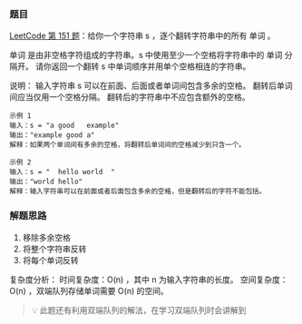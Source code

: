 ### 题目

[LeetCode 第 151 题](https://leetcode-cn.com/problems/reverse-words-in-a-string/)：给你一个字符串 s ，逐个翻转字符串中的所有 单词 。

单词 是由非空格字符组成的字符串。s 中使用至少一个空格将字符串中的 单词 分隔开。
请你返回一个翻转 s 中单词顺序并用单个空格相连的字符串。

说明：
输入字符串 s 可以在前面、后面或者单词间包含多余的空格。
翻转后单词间应当仅用一个空格分隔。
翻转后的字符串中不应包含额外的空格。


```
示例 1
输入：s = "a good   example"
输出："example good a"
解释：如果两个单词间有多余的空格，将翻转后单词间的空格减少到只含一个。

示例 2
输入：s = "  hello world  "
输出："world hello"
解释：输入字符串可以在前面或者后面包含多余的空格，但是翻转后的字符不能包括。

```

### 解题思路
1. 移除多余空格
2. 将整个字符串反转
3. 将每个单词反转

复杂度分析：
时间复杂度：O(n) ，其中 n 为输入字符串的长度。
空间复杂度：O(n) ，双端队列存储单词需要 O(n) 的空间。

> 💡 此题还有利用双端队列的解法，在学习双端队列时会讲解到